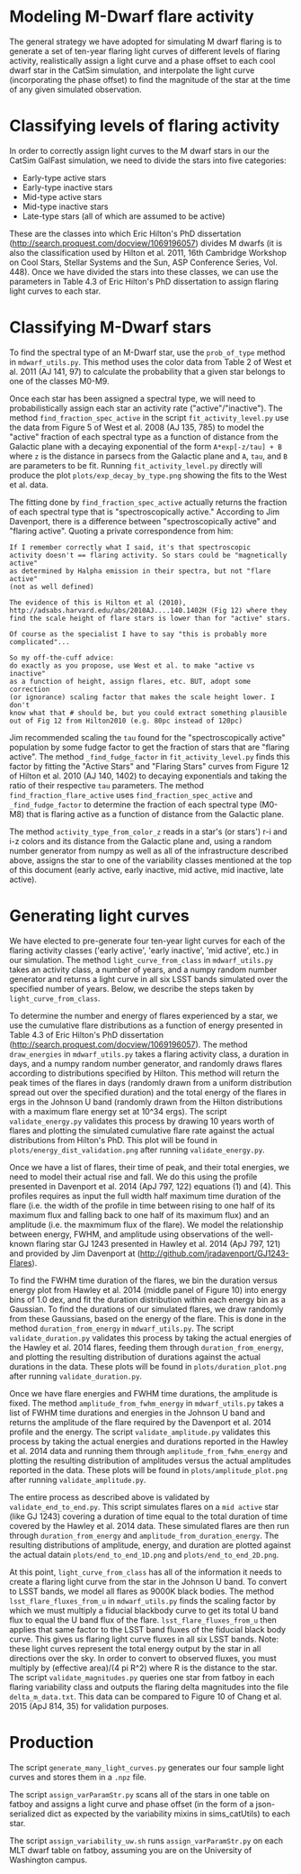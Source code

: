 # Modeling M-Dwarf flare activity

The general strategy we have adopted for simulating M dwarf flaring is to
generate a set of ten-year flaring light curves of different levels of
flaring activity, realistically assign a light curve and a phase offset
to each cool dwarf star in the CatSim simulation, and interpolate the
light curve (incorporating the phase offset) to find the magnitude of
the star at the time of any given simulated observation.

# Classifying levels of flaring activity

In order to correctly assign light curves to the M dwarf stars in our the CatSim
GalFast simulation, we need to divide the stars into five categories:

- Early-type active stars
- Early-type inactive stars
- Mid-type active stars
- Mid-type inactive stars
- Late-type stars (all of which are assumed to be active)

These are the classes into which Eric Hilton's PhD dissertation
(http://search.proquest.com/docview/1069196057) divides
M dwarfs (it is also the classification used by Hilton et al. 2011, 16th
Cambridge Workshop on Cool Stars, Stellar Systems and the Sun, ASP
Conference Series, Vol. 448).  Once we have divided the stars into these
classes, we can use the parameters in Table 4.3 of Eric Hilton's PhD
dissertation to assign flaring light curves to each star.

# Classifying M-Dwarf stars

To find the spectral type of an M-Dwarf star, use the `prob_of_type`
method in `mdwarf_utils.py`.  This method uses the color data from
Table 2 of West et al. 2011 (AJ 141, 97) to calculate the probability
that a given star belongs to one of the classes M0-M9.

Once each star has been assigned a spectral type, we will need to
probabilistically assign each star an activity rate ("active"/"inactive").
The method `find_fraction_spec_active` in the script
`fit_activity_level.py` use the data from
Figure 5 of West et al. 2008 (AJ 135, 785) to model the "active"
fraction of each spectral type as a function of distance from the
Galactic plane with a decaying exponential of the form `A*exp[-z/tau] + B`
where `z` is the distance in parsecs from the Galactic plane and `A`, `tau`,
and `B` are parameters to be fit.  Running `fit_activity_level.py` directly
will produce the plot `plots/exp_decay_by_type.png` showing the
fits to the West et al. data.

The fitting done by `find_fraction_spec_active` actually returns the fraction
of each spectral type that is "spectroscopically active."
According to Jim Davenport,
there is a difference between "spectroscopically active" and "flaring active".
Quoting a private correspondence from him:

    If I remember correctly what I said, it's that spectroscopic
    activity doesn't == flaring activity. So stars could be "magnetically active"
    as determined by Halpha emission in their spectra, but not "flare active"
    (not as well defined)

    The evidence of this is Hilton et al (2010),
    http://adsabs.harvard.edu/abs/2010AJ....140.1402H (Fig 12) where they
    find the scale height of flare stars is lower than for "active" stars.

    Of course as the specialist I have to say "this is probably more
    complicated"...

    So my off-the-cuff advice:
    do exactly as you propose, use West et al. to make "active vs inactive"
    as a function of height, assign flares, etc. BUT, adopt some correction
    (or ignorance) scaling factor that makes the scale height lower. I don't
    know what that # should be, but you could extract something plausible
    out of Fig 12 from Hilton2010 (e.g. 80pc instead of 120pc)

Jim recommended scaling the `tau` found for the
"spectroscopically active" population by some fudge factor to get the fraction
of stars that are "flaring active".  The method `_find_fudge_factor` in
`fit_activity_level.py` finds this factor by
fitting the "Active Stars" and "Flaring Stars" curves from Figure 12 of Hilton
et al. 2010 (AJ 140, 1402) to decaying exponentials and taking the ratio of
their respective `tau` parameters.
The method `find_fraction_flare_active` uses `find_fraction_spec_active` and
`_find_fudge_factor` to determine the fraction of each spectral type (M0-M8)
that is flaring active as a function of distance from the Galactic plane.

The method `activity_type_from_color_z` reads in a star's (or stars') r-i and i-z
colors and its distance from the Galactic plane and, using a random number
generator from numpy as well as all of the infrastructure described above,
assigns the star to one of the variability classes mentioned at the top of this
document (early active, early inactive, mid active, mid inactive, late active).

# Generating light curves

We have elected to pre-generate four ten-year light curves for each of the
flaring activity classes ('early active', 'early inactive', 'mid active', etc.)
in our simulation.  The method `light_curve_from_class` in `mdwarf_utils.py`
takes an activity class, a number of years, and a numpy random number
generator and returns a light curve in all six LSST bands simulated over
the specified number of years.  Below, we describe the steps taken by
`light_curve_from_class`.

To determine the number and energy of flares experienced by a star, we use the
cumulative flare distributions as a function of energy presented in Table 4.3 of
Eric Hilton's PhD dissertation (http://search.proquest.com/docview/1069196057).
The method `draw_energies` in `mdwarf_utils.py` takes a flaring activity class,
a duration in days, and a numpy random number generator, and randomly draws
flares according to distributions specified by Hilton.  This method will return
the peak times of the flares in days (randomly drawn from a uniform distribution
spread out over the specified duration) and the total energy of the flares in
ergs in the Johnson U band (randomly drawn from the Hilton distributions with a
maximum flare energy set at 10^34 ergs).  The script `validate_energy.py`
validates this process by drawing 10 years worth of flares and plotting the
simulated cumulative flare rate against the actual distributions from Hilton's
PhD.  This plot will be found in `plots/energy_dist_validation.png` after
running `validate_energy.py`.

Once we have a list of flares, their time of peak, and their total energies, we
need to model their actual rise and fall.  We do this using the profile
presented in Davenport et al. 2014 (ApJ 797, 122) equations (1) and (4).  This
profiles requires as input the full width half maximum time duration of the flare (i.e.
the width of the profile in time between rising to one half of its maximum flux
and falling back to one half of its maximum flux) and an amplitude (i.e. the
maxmimum flux of the flare).  We model the relationship between energy, FWHM,
and amplitude using observations of the well-known flaring star GJ 1243
presented in Hawley et al. 2014 (ApJ 797, 121) and provided by Jim Davenport at
(http://github.com/jradavenport/GJ1243-Flares).

To find the FWHM time duration of the flares, we bin the duration versus energy
plot from Hawley et al. 2014 (middle panel of Figure 10) into energy bins of 1.0
dex, and fit the duration distribution within each energy bin as a Gaussian.  To
find the durations of our simulated flares, we draw randomly from these
Gaussians, based on the energy of the flare.  This is done in the method
`duration_from_energy` in `mdwarf_utils.py`.  The script `validate_duration.py`
validates this process by taking the actual energies of the Hawley et al. 2014
flares, feeding them through `duration_from_energy`, and plotting the resulting
distribution of durations against the actual durations in the data.  These plots
will be found in `plots/duration_plot.png` after running `validate_duration.py`.

Once we have flare energies and FWHM time durations, the amplitude is fixed. The
method `amplitude_from_fwhm_energy` in `mdwarf_utils.py` takes a list of FWHM
time durations and energies in the Johnson U band and returns the amplitude of
the flare required by the Davenport et al. 2014 profile and the energy.  The
script `validate_amplitude.py` validates this process by taking the actual
energies and durations reported in the Hawley et al. 2014 data and running them
through `amplitude_from_fwhm_energy` and plotting the resulting distribution of
amplitudes versus the actual amplitudes reported in the data.  These plots will
be found in `plots/amplitude_plot.png` after running `validate_amplitude.py`.

The entire process as described above is validated by `validate_end_to_end.py`.
This script simulates flares on a `mid active` star (like GJ 1243) covering a
duration of time equal to the total duration of time covered by the Hawley et
al. 2014 data.  These simulated flares are then run through
`duration_from_energy` and `amplitude_from_duration_energy`.  The resulting
distributions of amplitude, energy, and duration are plotted against the actual
datain `plots/end_to_end_1D.png` and `plots/end_to_end_2D.png`.

At this point, `light_curve_from_class` has all of the information it needs to
create a flaring light curve from the star in the Johnson U band.  To convert to
LSST bands, we model all flares as 9000K black bodies.  The method
`lsst_flare_fluxes_from_u` in `mdwarf_utils.py` finds the scaling factor
by which we must multiply a fiducial blackbody curve to get its total U band
flux to equal the U band flux of the flare.  `lsst_flare_fluxes_from_u` then
applies that same factor to the LSST band fluxes of the fiducial black body
curve.  This gives us flaring light curve fluxes in all six LSST bands.  Note:
these light curves represent the total energy output by the star in all
directions over the sky.  In order to convert to observed fluxes, you must
multiply by (effective area)/(4 pi R^2) where R is the distance to the star.
The script `validate_magnitudes.py` queries one star from fatboy in each flaring
variability class and outputs the flaring delta magnitudes into the file
`delta_m_data.txt`.  This data can be compared to Figure 10 of Chang et al. 2015
(ApJ 814, 35) for validation purposes.

# Production

The script `generate_many_light_curves.py` generates our four sample light curves
and stores them in a `.npz` file.

The script `assign_varParamStr.py` scans all of the stars in one table on fatboy
and assigns a light curve and phase offset (in the form of a json-serialized dict
as expected by the variability mixins in sims_catUtils) to each star.

The script `assign_variability_uw.sh` runs `assign_varParamStr.py` on each MLT dwarf
table on fatboy, assuming you are on the University of Washington campus.
